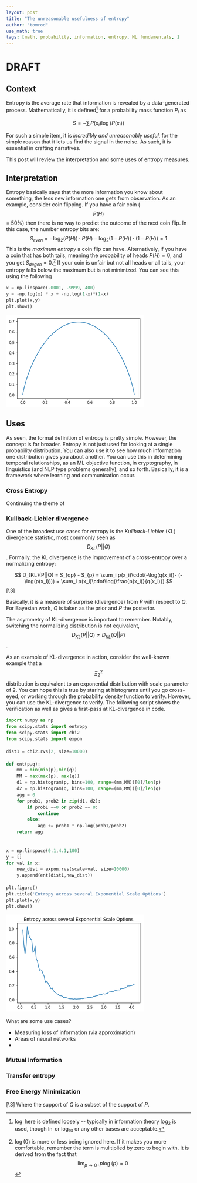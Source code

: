 ```yaml
---
layout: post
title: "The unreasonable usefulness of entropy"
author: "tomrod"
use_math: true
tags: [math, probability, information, entropy, ML fundamentals, ]
---
```

# DRAFT

## Context

Entropy is the average rate that information is revealed by a data-generated process. Mathematically, it is defined[^1] for a probability mass function $P_i$ as

$$S = - \sum_i P(x_i) \log(P(x_i))$$

For such a simple item, it is *incredibly and unreasonably useful*, for the simple reason that it lets us find the signal in the noise. As such, it is essential in crafting narratives.

This post will review the interpretation and some uses of entropy measures.

## Interpretation
Entropy basically says that the more information you know about something, the less new information one gets from observation. As an example, consider coin flipping. If you have a fair coin ( $$P(H)$$ = 50%) then there is no way to predict the outcome of the next coin flip. In this case, the number entropy bits are:
$$S_{even} = -\log_2(P(H)) \cdot P(H) - \log_2(1-P(H))\cdot(1-P(H)) = 1$$
This is the *maximum entropy* a coin flip can have. Alternatively, if you have a coin that has both tails, meaning the probability of heads $P(H)=0$, and you get
$S_{degen} =0$.[^2] If your coin is unfair but not all heads or all tails, your entropy falls below the maximum but is not minimized. 
 You can see this using the following

```python
x = np.linspace(.0001, .9999, 400)
y = -np.log(x) * x + -np.log(1-x)*(1-x)
plt.plot(x,y)
plt.show()
```
![png](/assets/images/20181230_basic_entropy.png)



## Uses
As seen, the formal definition of entropy is pretty simple. However, the concept is far broader. Entropy is not just used for looking at a single probability distribution. You can also use it to see how much information one distribution gives you about another. You can use this in determining temporal relationships, as an ML objective function, in cryptography, in linguistics (and NLP type problems generally), and so forth. Basically, it is a framework where learning and communication occur.

### Cross Entropy
Continuing the theme of 


### Kullback-Liebler divergence
One of the broadest use cases for entropy is the *Kullback-Liebler* (KL) divergence statistic, most commonly seen as $$D_{KL}(P||Q)$$. Formally, the KL divergence is the improvement of a cross-entropy over a normalizing entropy:

$$ D_{KL}(P||Q) = S_{qp} - S_{p} = \sum_i p(x_i)\cdot(-\log(q(x_i))- (-\log(p(x_i)))) = \sum_i p(x_i)\cdot\log(\frac{p(x_i)}{q(x_i)}).$$[\3]

Basically, it is a measure of surprise (divergence) from $P$ with respect to $Q$. For Bayesian work, $Q$ is taken as the prior and $P$ the posterior.

The asymmetry of KL-divergence is important to remember. Notably, switching the normalizing distribution is not equivalent, $$D_{KL}(P||Q) \neq D_{KL}(Q||P)$$. 

As an example of KL-divergence in action, consider the well-known example that a $$\Xi^2_2$$ distribution is equivalent to an exponential distribution with scale parameter of 2. You can hope this is true by staring at histograms until you go cross-eyed, or working through the probability density function to verify. However, you can use the KL-divergence to verify. The following script shows the verification as well as gives a first-pass at KL-divergence in code.

```python
import numpy as np
from scipy.stats import entropy
from scipy.stats import chi2
from scipy.stats import expon

dist1 = chi2.rvs(2, size=10000)

def ent(p,q):
    mm = min(min(p),min(q))
    MM = max(max(p), max(q))
    d1 = np.histogram(p, bins=100, range=(mm,MM))[0]/len(p)
    d2 = np.histogram(q, bins=100, range=(mm,MM))[0]/len(q)
    agg = 0
    for prob1, prob2 in zip(d1, d2):
        if prob1 ==0 or prob2 == 0:
            continue
        else:
            agg += prob1 * np.log(prob1/prob2)
    return agg


x = np.linspace(0.1,4.1,100)
y = []
for val in x:
    new_dist = expon.rvs(scale=val, size=10000)
    y.append(ent(dist1,new_dist))
    
plt.figure()
plt.title('Entropy across several Exponential Scale Options')
plt.plot(x,y)
plt.show()
```

![png](/assets/images/20181230-entropy_2_1.png)

What are some use cases?
* Measuring loss of information (via approximation)
* Areas of neural networks
* 



### Mutual Information

### Transfer entropy

### Free Energy Minimization

[^1]: $\log$ here is defined loosely -- typically in information theory $\log_2$ is used, though $\ln$ or $\log_{10}$ or any other bases are acceptable.

[^2]: $\log(0)$ is more or less being ignored here. If it makes you more comfortable, remember the term is mulitiplied by zero to begin with. It is derived from the fact that $$\lim_{p\to 0+} p \log(p) = 0$$

[\3] Where the support of $Q$ is a subset of the support of $P$.
